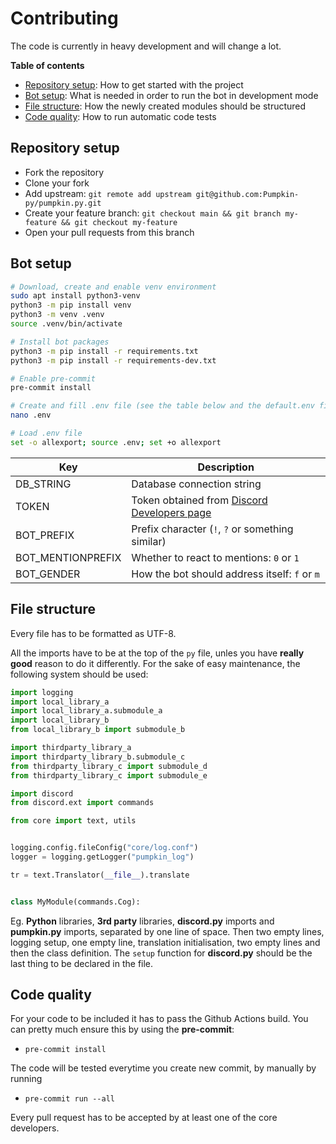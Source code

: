 # Contributing

The code is currently in heavy development and will change a lot.

**Table of contents**

- [Repository setup](#repository-setup): How to get started with the project
- [Bot setup](#bot-setup): What is needed in order to run the bot in development mode
- [File structure](#file-structure): How the newly created modules should be structured
- [Code quality](#code-quality): How to run automatic code tests


## Repository setup

- Fork the repository
- Clone your fork
- Add upstream: `git remote add upstream git@github.com:Pumpkin-py/pumpkin.py.git`
- Create your feature branch: `git checkout main && git branch my-feature && git checkout my-feature`
- Open your pull requests from this branch


## Bot setup

```bash
# Download, create and enable venv environment
sudo apt install python3-venv
python3 -m pip install venv
python3 -m venv .venv
source .venv/bin/activate

# Install bot packages
python3 -m pip install -r requirements.txt
python3 -m pip install -r requirements-dev.txt

# Enable pre-commit
pre-commit install

# Create and fill .env file (see the table below and the default.env file)
nano .env

# Load .env file
set -o allexport; source .env; set +o allexport
```

| Key | Description |
|-----|-------------|
| DB_STRING | Database connection string |
| TOKEN | Token obtained from [Discord Developers page](https://discord.com/developers) |
| BOT_PREFIX | Prefix character (`!`, `?` or something similar) |
| BOT_MENTIONPREFIX | Whether to react to mentions: `0` or `1`  |
| BOT_GENDER | How the bot should address itself: `f` or `m`    |


## File structure

Every file has to be formatted as UTF-8.

All the imports have to be at the top of the `py` file, unles you have **really good** reason to do it differently. For the sake of easy maintenance, the following system should be used:

```py
import logging
import local_library_a
import local_library_a.submodule_a
import local_library_b
from local_library_b import submodule_b

import thirdparty_library_a
import thirdparty_library_b.submodule_c
from thirdparty_library_c import submodule_d
from thirdparty_library_c import submodule_e

import discord
from discord.ext import commands

from core import text, utils


logging.config.fileConfig("core/log.conf")
logger = logging.getLogger("pumpkin_log")

tr = text.Translator(__file__).translate


class MyModule(commands.Cog):
```

Eg. **Python** libraries, **3rd party** libraries, **discord.py** imports and **pumpkin.py** imports, separated by one line of space. Then two empty lines, logging setup, one empty line, translation initialisation, two empty lines and then the class definition. The `setup` function for **discord.py** should be the last thing to be declared in the file.


## Code quality

For your code to be included it has to pass the Github Actions build. You can pretty much ensure this by using the **pre-commit**:

- `pre-commit install`

The code will be tested everytime you create new commit, by manually by running

- `pre-commit run --all`

Every pull request has to be accepted by at least one of the core developers.
